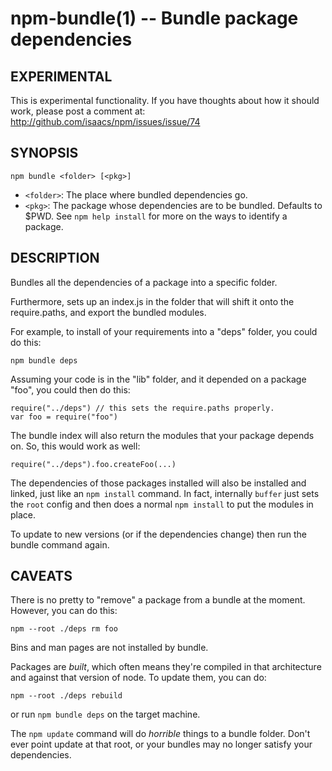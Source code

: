 npm-bundle(1) -- Bundle package dependencies
============================================

## EXPERIMENTAL

This is experimental functionality.  If you have thoughts about how it
should work, please post a comment at:
http://github.com/isaacs/npm/issues/issue/74

## SYNOPSIS

    npm bundle <folder> [<pkg>]

* `<folder>`:
  The place where bundled dependencies go.
* `<pkg>`:
  The package whose dependencies are to be bundled. Defaults to $PWD.
  See `npm help install` for more on the ways to identify a package.

## DESCRIPTION

Bundles all the dependencies of a package into a specific folder.

Furthermore, sets up an index.js in the folder that will shift it onto the
require.paths, and export the bundled modules.

For example, to install of your requirements into a "deps" folder,
you could do this:

    npm bundle deps

Assuming your code is in the "lib" folder, and it depended on a package
"foo", you could then do this:

    require("../deps") // this sets the require.paths properly.
    var foo = require("foo")

The bundle index will also return the modules that your package
depends on.  So, this would work as well:

    require("../deps").foo.createFoo(...)

The dependencies of those packages installed will also be installed and
linked, just like an `npm install` command.  In fact, internally `buffer`
just sets the `root` config and then does a normal `npm install` to put
the modules in place.

To update to new versions (or if the dependencies change) then run the
bundle command again.

## CAVEATS

There is no pretty to "remove" a package from a bundle at the moment.
However, you can do this:

    npm --root ./deps rm foo

Bins and man pages are not installed by bundle.

Packages are *built*, which often means they're compiled in that
architecture and against that version of node.  To update them, you can
do:

    npm --root ./deps rebuild

or run `npm bundle deps` on the target machine.

The `npm update` command will do *horrible* things to a bundle folder.
Don't ever point update at that root, or your bundles may no longer
satisfy your dependencies.
